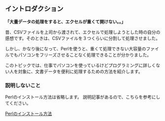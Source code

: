 <h2>イントロダクション</h2>

**「大量データの処理をすると、エクセルが重くて開けない。。」**

昔、CSVファイルを上司から渡されて、エクセルで処理しようとした時の自分の感想です。そのときは、CSVファイルを３つくらいに分割して処理させました。

しかし、かなり後になって、Perlを使うと、重くて処理できない大容量のファイルでもパソコンをフリーズさせることなく処理できることが分かりました。

このトピックでは、仕事でパソコンを使っているけどプログラミングに詳しくない人を対象に、文書データを便利に処理するための方法を紹介します。

### 説明しないこと

Perlのインストール方法は省略します。
説明記事があるので、こちらを参考にしてください。

[Perlのインストール方法](https://tutorial.perlzemi.com/blog/20180820153471.html)
